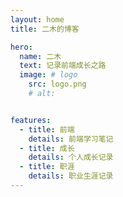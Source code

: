 ```yaml
---
layout: home
title: 二木的博客

hero:
  name: 二木
  text: 记录前端成长之路
  image: # logo
    src: logo.png
    # alt:


features:
  - title: 前端
    details: 前端学习笔记
  - title: 成长
    details: 个人成长记录
  - title: 职涯
    details: 职业生涯记录
---
```



